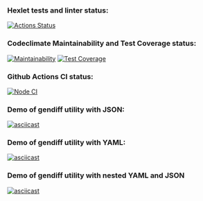 ### Hexlet tests and linter status:
[![Actions Status](https://github.com/Zvezdowski/frontend-project-46/actions/workflows/hexlet-check.yml/badge.svg)](https://github.com/Zvezdowski/frontend-project-46/actions)

### Codeclimate Maintainability and Test Coverage status:
[![Maintainability](https://api.codeclimate.com/v1/badges/cfef3796ef2b0b104188/maintainability)](https://codeclimate.com/github/Zvezdowski/frontend-project-46/maintainability)
[![Test Coverage](https://api.codeclimate.com/v1/badges/cfef3796ef2b0b104188/test_coverage)](https://codeclimate.com/github/Zvezdowski/frontend-project-46/test_coverage)

### Github Actions CI status:
[![Node CI](https://github.com/Zvezdowski/frontend-project-46/actions/workflows/nodejs.yml/badge.svg)](https://github.com/Zvezdowski/frontend-project-46/actions)

### Demo of gendiff utility with JSON:
[![asciicast](https://asciinema.org/a/uXIT0dEVVz7qkfoU4u9xnhvf6.svg)](https://asciinema.org/a/uXIT0dEVVz7qkfoU4u9xnhvf6)

### Demo of gendiff utility with YAML:
[![asciicast](https://asciinema.org/a/WjmGgq6BzQI8ZwsGwszxpJbXt.svg)](https://asciinema.org/a/WjmGgq6BzQI8ZwsGwszxpJbXt)

### Demo of gendiff utility with nested YAML and JSON
[![asciicast](https://asciinema.org/a/pzXAUfhcCsuPm0jmK6bW3Xt1M.svg)](https://asciinema.org/a/pzXAUfhcCsuPm0jmK6bW3Xt1M)
